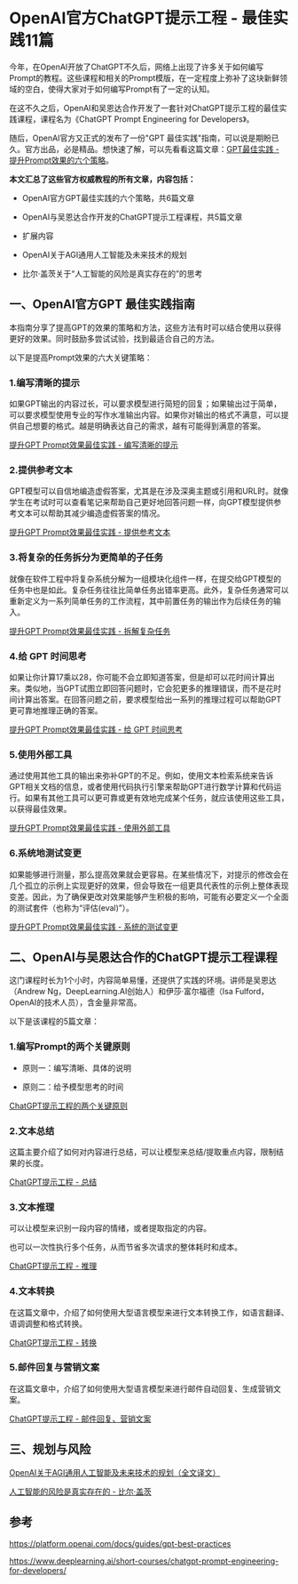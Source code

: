 # OpenAI官方ChatGPT提示工程 - 最佳实践11篇
今年，在OpenAI开放了ChatGPT不久后，网络上出现了许多关于如何编写Prompt的教程。这些课程和相关的Prompt模版，在一定程度上弥补了这块新鲜领域的空白，使得大家对于如何编写Prompt有了一定的认知。

在这不久之后，OpenAI和吴恩达合作开发了一套针对ChatGPT提示工程的最佳实践课程，课程名为《ChatGPT Prompt Engineering for Developers》。

随后，OpenAI官方又正式的发布了一份"GPT 最佳实践"指南，可以说是期盼已久。官方出品，必是精品。想快速了解，可以先看看这篇文章：[GPT最佳实践 - 提升Prompt效果的六个策略](https://mp.weixin.qq.com/s?__biz=MzU1MDg5NTExNg==&mid=2247484727&idx=1&sn=02a1f71559e9625024359dddfc55561c&scene=21#wechat_redirect)。

**本文汇总了这些官方权威教程的所有文章，内容包括：** 

*   OpenAI官方GPT最佳实践的六个策略，共6篇文章
    
*   OpenAI与吴恩达合作开发的ChatGPT提示工程课程，共5篇文章
    
*   扩展内容
    

*   OpenAI关于AGI通用人工智能及未来技术的规划
    
*   比尔·盖茨关于“人工智能的风险是真实存在的”的思考
    

一、OpenAI官方GPT 最佳实践指南
--------------------

本指南分享了提高GPT的效果的策略和方法，这些方法有时可以结合使用以获得更好的效果。同时鼓励多尝试试验，找到最适合自己的方法。

以下是提高Prompt效果的六大关键策略：

### 1.编写清晰的提示

如果GPT输出的内容过长，可以要求模型进行简短的回复；如果输出过于简单，可以要求模型使用专业的写作水准输出内容。如果你对输出的格式不满意，可以提供自己想要的格式。越是明确表达自己的需求，越有可能得到满意的答案。

[提升GPT Prompt效果最佳实践 - 编写清晰的提示](https://mp.weixin.qq.com/s?__biz=MzU1MDg5NTExNg==&mid=2247484740&idx=1&sn=4e4c53e73790d07b3f1454c9a731e5b2&scene=21#wechat_redirect)

### 2.提供参考文本

GPT模型可以自信地编造虚假答案，尤其是在涉及深奥主题或引用和URL时。就像学生在考试时可以查看笔记来帮助自己更好地回答问题一样，向GPT模型提供参考文本可以帮助其减少编造虚假答案的情况。

[提升GPT Prompt效果最佳实践 - 提供参考文本](https://mp.weixin.qq.com/s?__biz=MzU1MDg5NTExNg==&mid=2247484775&idx=1&sn=7d4126852b8d2ace925ab3cfb844d91c&scene=21#wechat_redirect)

### 3.将复杂的任务拆分为更简单的子任务

就像在软件工程中将复杂系统分解为一组模块化组件一样，在提交给GPT模型的任务中也是如此。复杂任务往往比简单任务出错率更高。此外，复杂任务通常可以重新定义为一系列简单任务的工作流程，其中前置任务的输出作为后续任务的输入。

[提升GPT Prompt效果最佳实践 - 拆解复杂任务](https://mp.weixin.qq.com/s?__biz=MzU1MDg5NTExNg==&mid=2247484835&idx=1&sn=70407187141776a1f1571509b4c575b0&scene=21#wechat_redirect)

### 4.给 GPT 时间思考

如果让你计算17乘以28，你可能不会立即知道答案，但是却可以花时间计算出来。类似地，当GPT试图立即回答问题时，它会犯更多的推理错误，而不是花时间计算出答案。在回答问题之前，要求模型给出一系列的推理过程可以帮助GPT更可靠地推理正确的答案。

[提升GPT Prompt效果最佳实践 - 给 GPT 时间思考](https://mp.weixin.qq.com/s?__biz=MzU1MDg5NTExNg==&mid=2247484997&idx=1&sn=8e6fe2a656a78bae91ea14b1b723572d&scene=21#wechat_redirect)

### 5.使用外部工具

通过使用其他工具的输出来弥补GPT的不足。例如，使用文本检索系统来告诉GPT相关文档的信息，或者使用代码执行引擎来帮助GPT进行数学计算和代码运行。如果有其他工具可以更可靠或更有效地完成某个任务，就应该使用这些工具，以获得最佳效果。

[提升GPT Prompt效果最佳实践 - 使用外部工具](https://mp.weixin.qq.com/s?__biz=MzU1MDg5NTExNg==&mid=2247485155&idx=1&sn=f302965f114aea364a63efb463422283&scene=21#wechat_redirect)

### 6.系统地测试变更

如果能够进行测量，那么提高效果就会更容易。在某些情况下，对提示的修改会在几个孤立的示例上实现更好的效果，但会导致在一组更具代表性的示例上整体表现变差。因此，为了确保更改对效果能够产生积极的影响，可能有必要定义一个全面的测试套件（也称为“评估(eval)”）。

[提升GPT Prompt效果最佳实践 - 系统的测试变更](https://mp.weixin.qq.com/s?__biz=MzU1MDg5NTExNg==&mid=2247485183&idx=1&sn=1e06b8aab97d34d905608db60fa0c6e9&scene=21#wechat_redirect)

二、OpenAI与吴恩达合作的ChatGPT提示工程课程
----------------------------

这门课程时长为1个小时，内容简单易懂，还提供了实践的环境。讲师是吴恩达（Andrew Ng，DeepLearning.AI创始人）和伊莎·富尔福德（Isa Fulford，OpenAI的技术人员），含金量非常高。

以下是该课程的5篇文章：

### 1.编写Prompt的两个关键原则

*   原则一：编写清晰、具体的说明
    
*   原则二：给予模型思考的时间
    

[ChatGPT提示工程的两个关键原则](https://mp.weixin.qq.com/s?__biz=MzU1MDg5NTExNg==&mid=2247484623&idx=1&sn=34d87e870df6c6a088d09d132e4591f5&scene=21#wechat_redirect)

### 2.文本总结

这篇主要介绍了如何对内容进行总结，可以让模型来总结/提取重点内容，限制结果的长度。

[ChatGPT提示工程 - 总结](https://mp.weixin.qq.com/s?__biz=MzU1MDg5NTExNg==&mid=2247484692&idx=1&sn=56462d4d746f72705747e09fdfc98fa2&scene=21#wechat_redirect)

### 3.文本推理

可以让模型来识别一段内容的情绪，或者提取指定的内容。

也可以一次性执行多个任务，从而节省多次请求的整体耗时和成本。

[ChatGPT提示工程 - 推理](https://mp.weixin.qq.com/s?__biz=MzU1MDg5NTExNg==&mid=2247484706&idx=1&sn=b751c72c4443314cdb499508bae4cd8c&scene=21#wechat_redirect)

### 4.文本转换

在这篇文章中，介绍了如何使用大型语言模型来进行文本转换工作，如语言翻译、语调调整和格式转换。

[ChatGPT提示工程 - 转换](https://mp.weixin.qq.com/s?__biz=MzU1MDg5NTExNg==&mid=2247484717&idx=1&sn=23130951359582d0fa3b275ea06d0e70&scene=21#wechat_redirect)

### 5.邮件回复与营销文案

在这篇文章中，介绍了如何使用大型语言模型来进行邮件自动回复、生成营销文案。

[ChatGPT提示工程 - 邮件回复、营销文案](https://mp.weixin.qq.com/s?__biz=MzU1MDg5NTExNg==&mid=2247484722&idx=1&sn=40853b26d8b2c46c8da90c650f1f88fc&scene=21#wechat_redirect)

三、规划与风险
-------

[OpenAI关于AGI通用人工智能及未来技术的规划（全文译文）](https://mp.weixin.qq.com/s?__biz=MzU1MDg5NTExNg==&mid=2247484631&idx=1&sn=26a34e7bc79962da50a425396ec93a7a&scene=21#wechat_redirect)

[人工智能的风险是真实存在的 \- 比尔·盖茨](https://mp.weixin.qq.com/s?__biz=MzU1MDg5NTExNg==&mid=2247484821&idx=1&sn=c199741d6f3dac45e51bda2fdddb0b02&scene=21#wechat_redirect)



参考
--

https://platform.openai.com/docs/guides/gpt-best-practices

https://www.deeplearning.ai/short-courses/chatgpt-prompt-engineering-for-developers/